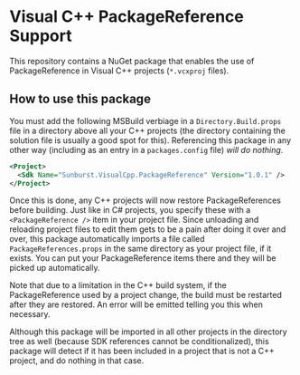 # Visual C++ PackageReference Support

This repository contains a NuGet package that enables the use of PackageReference in
Visual C++ projects (`*.vcxproj` files).

## How to use this package

You must add the following MSBuild verbiage in a `Directory.Build.props` file in a
directory above all your C++ projects (the directory containing the solution file
is usually a good spot for this). Referencing this package in any other way (including
as an entry in a `packages.config` file) _will do nothing_.

```xml
<Project>
  <Sdk Name="Sunburst.VisualCpp.PackageReference" Version="1.0.1" />
</Project>
```

Once this is done, any C++ projects will now restore PackageReferences before building.
Just like in C# projects, you specify these with a `<PackageReference />` item in your
project file. Since unloading and reloading project files to edit them gets to be a pain
after doing it over and over, this package automatically imports a file called `PackageReferences.props`
in the same directory as your project file, if it exists. You can put your PackageReference
items there and they will be picked up automatically.

Note that due to a limitation in the C++ build system, if the PackageReference used by
a project change, the build must be restarted after they are restored. An error will be
emitted telling you this when necessary.

Although this package will be imported in all other projects in the directory tree
as well (because SDK references cannot be conditionalized), this package will detect
if it has been included in a project that is not a C++ project, and do nothing in that case.
